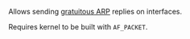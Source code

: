 Allows sending [gratuitous ARP](https://wiki.wireshark.org/Gratuitous_ARP) replies on interfaces.

Requires kernel to be built with `AF_PACKET`.
